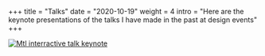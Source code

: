 +++
title = "Talks"
date = "2020-10-19"
weight = 4
intro = "Here are the keynote presentations of the talks I have made in the past at design events"
+++

[![Mtl interractive talk keynote](/img/talk-cover.png)](/files/mtlinterractive-illustration-talk.pdf)
